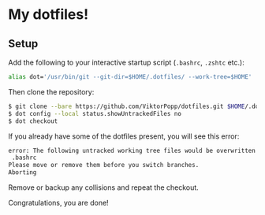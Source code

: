 # My dotfiles!

## Setup

Add the following to your interactive startup script (`.bashrc`, `.zshtc` etc.):

```sh 
alias dot='/usr/bin/git --git-dir=$HOME/.dotfiles/ --work-tree=$HOME'
```

Then clone the repository:

```sh
$ git clone --bare https://github.com/ViktorPopp/dotfiles.git $HOME/.dotfiles
$ dot config --local status.showUntrackedFiles no
$ dot checkout
```

If you already have some of the dotfiles present, you will see this error:

```sh
error: The following untracked working tree files would be overwritten by checkout:
 .bashrc
Please move or remove them before you switch branches.
Aborting
```

Remove or backup any collisions and repeat the checkout.

Congratulations, you are done!

